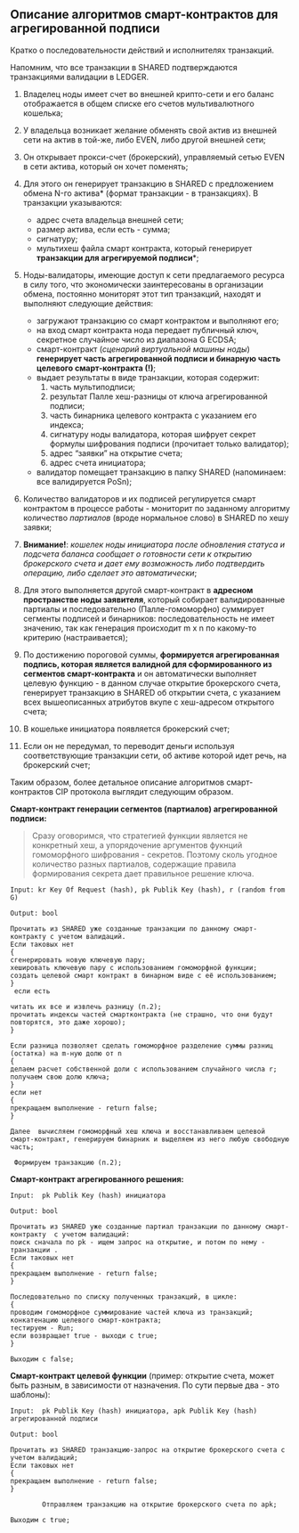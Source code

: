 ## Описание алгоритмов смарт-контрактов для агрегированной подписи 

Кратко о последовательности действий и исполнителях транзакций. 

Напомним, что все транзакции в  SHARED подтверждаются транзакциями валидации в LEDGER. 
1. Владелец ноды имеет счет во внешней крипто-сети и его баланс отображается в общем списке его счетов мультивалютного кошелька;
2. У владельца возникает желание обменять свой актив из внешней сети на актив в той-же, либо EVEN, либо другой внешней сети;
3. Он открывает прокси-счет (брокерский), управляемый сетью EVEN в сети актива, который он хочет поменять;
4. Для этого он генерирует транзакцию в SHARED с предложением обмена N-го актива* (формат транзакции - в транзакциях). В транзакции указываются:
   - адрес счета владельца внешней сети;
   - размер актива, если есть - сумма;
   - сигнатуру;
   - мультихеш файла смарт контракта, который генерирует **транзакции для агрегируемой подписи***;

5. Ноды-валидаторы, имеющие доступ к сети предлагаемого ресурса в силу того, что экономически заинтересованы в организации обмена, постоянно мониторят этот тип транзакций, находят и выполняют следующие действия:
   - загружают транзакцию со смарт контрактом и выполняют его;
   - на вход смарт контракта нода передает публичный ключ, секретное случайное число из диапазона G ECDSA;
   - смарт-контракт (*сценарий виртуальной машины ноды*) **генерирует часть агрегированной подписи и бинарную часть целевого смарт-контракта (!)**;
   - выдает результаты в виде транзакции, которая содержит:
     1. часть мультиподписи;
     2. результат Палле хеш-разницы от ключа агрегированной подписи; 
     3. часть бинарника целевого контракта с указанием его индекса;
     4. сигнатуру ноды валидатора, которая шифрует секрет формулы шифрования подписи (прочитает только валидатор);
     5. адрес “заявки” на открытие счета;
     6. адрес счета инициатора;
   - валидатор помещает транзакцию в папку SHARED (напоминаем: все валидируется PoSn);
6. Количество валидаторов и их подписей регулируется смарт контрактом в процессе работы - мониторит по заданному алгоритму количество *партиалов* (вроде нормальное слово) в SHARED по хешу заявки;
7. **Внимание!**: *кошелек ноды инициатора после обновления статуса и подсчета баланса сообщает о готовности сети к открытию брокерского счета и дает ему возможность либо подтвердить операцию, либо сделает это автоматически*;
8. Для этого выполняется другой смарт-контракт в **адресном пространстве ноды заявителя**, который собирает валидированные партиалы  и последовательно (Палле-гомоморфно) суммирует сегменты подписей и бинарников: последовательность не имеет значению, так как генерация происходит m x n по какому-то критерию (настраивается);
9. По достижению пороговой суммы, **формируется агрегированная подпись, которая является валидной для сформированного из сегментов смарт-контракта** и он автоматически выполняет целевую функцию - в данном случае открытие брокерского счета, генерирует транзакцию в SHARED об открытии счета, с указанием всех вышеописанных атрибутов вкупе с хеш-адресом открытого счета;
10. В кошельке инициатора появляется брокерский счет;
11. Если он не передумал, то переводит деньги используя соответствующие транзакции сети, об активе которой идет речь, на брокерский счет;

Таким образом, более детальное описание алгоритмов смарт-контрактов CIP протокола выглядит следующим образом.

**Смарт-контракт генерации сегментов (партиалов) агрегированной подписи:**

> Сразу оговоримся, что стратегией функции является не конкретный хеш, а упорядочение аргументов фукнций гомоморфного шифрования - секретов. Поэтому сколь угодное количество разных партиалов, содержащие  правила формирования секрета дает правильное решение ключа.

```
Input: kr Key Of Request (hash), pk Publik Key (hash), r (random from G) 

Output: bool

Прочитать из SHARED уже созданные транзакции по данному смарт-контракту c учетом валидаций. 
Если таковых нет  
{ 
сгенерировать новую ключевую пару;
хешировать ключевую пару с использованием гомоморфной функции;
создать целевой смарт контракт в бинарном виде с её использованием;
} 
 если есть
 
читать их все и извлечь разницу (п.2);
прочитать индексы частей смартконтракта (не страшно, что они будут повторятся, это даже хорошо); 
}
 
Если разница позволяет сделать гомоморфное разделение суммы разниц (остатка) на m-ную долю от n
{
делаем расчет собственной доли с использованием случайного чиcла r;
получаем свою долю ключа;
} 
если нет
{
прекращаем выполнение - return false;
}

Далее  вычисляем гомоморфный хеш ключа и восстанавливаем целевой смарт-контракт, генерируем бинарник и выделяем из него любую свободную часть;

 Формируем транзакцию (п.2);
 ```

**Смарт-контракт агрегированного решения:**
```
Input:  pk Publik Key (hash) инициатора

Output: bool

Прочитать из SHARED уже созданные партиал транзакции по данному смарт-контракту  c учетом валидаций:
поиск сначала по pk - ищем запрос на открытие, и потом по нему - транзакции . 
Если таковых нет  
{ 
прекращаем выполнение - return false;
} 

Последовательно по списку полученных транзакций, в цикле:
{ 
проводим гомоморфное суммирование частей ключа из транзакций;
конкатенацию целевого смарт-контракта;
тестируем - Run;
если возвращает true - выходи с true;
}

Выходим с false;
```
**Смарт-контракт целевой функции** (пример: открытие счета, может быть разным, в зависимости от назначения. По сути первые два - это шаблоны): 

```
Input:  pk Publik Key (hash) инициатора, apk Publik Key (hash) агрегированной подписи

Output: bool

Прочитать из SHARED транзакцию-запрос на открытие брокерского счета c учетом валидаций;
Если таковых нет  
{ 
прекращаем выполнение - return false;
} 

		Отправляем транзакцию на открытие брокерского счета по apk;

Выходим с true;
```